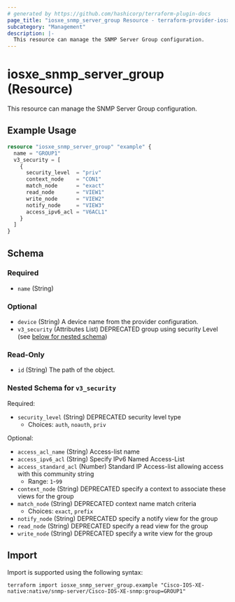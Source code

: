 ```yaml
---
# generated by https://github.com/hashicorp/terraform-plugin-docs
page_title: "iosxe_snmp_server_group Resource - terraform-provider-iosxe"
subcategory: "Management"
description: |-
  This resource can manage the SNMP Server Group configuration.
---
```


# iosxe_snmp_server_group (Resource)

This resource can manage the SNMP Server Group configuration.

## Example Usage

```terraform
resource "iosxe_snmp_server_group" "example" {
  name = "GROUP1"
  v3_security = [
    {
      security_level  = "priv"
      context_node    = "CON1"
      match_node      = "exact"
      read_node       = "VIEW1"
      write_node      = "VIEW2"
      notify_node     = "VIEW3"
      access_ipv6_acl = "V6ACL1"
    }
  ]
}
```

<!-- schema generated by tfplugindocs -->
## Schema

### Required

- `name` (String)

### Optional

- `device` (String) A device name from the provider configuration.
- `v3_security` (Attributes List) DEPRECATED group using security Level (see [below for nested schema](#nestedatt--v3_security))

### Read-Only

- `id` (String) The path of the object.

<a id="nestedatt--v3_security"></a>
### Nested Schema for `v3_security`

Required:

- `security_level` (String) DEPRECATED security level type
  - Choices: `auth`, `noauth`, `priv`

Optional:

- `access_acl_name` (String) Access-list name
- `access_ipv6_acl` (String) Specify IPv6 Named Access-List
- `access_standard_acl` (Number) Standard IP Access-list allowing access with this community string
  - Range: `1`-`99`
- `context_node` (String) DEPRECATED specify a context to associate these views for the group
- `match_node` (String) DEPRECATED context name match criteria
  - Choices: `exact`, `prefix`
- `notify_node` (String) DEPRECATED specify a notify view for the group
- `read_node` (String) DEPRECATED specify a read view for the group
- `write_node` (String) DEPRECATED specify a write view for the group

## Import

Import is supported using the following syntax:

```shell
terraform import iosxe_snmp_server_group.example "Cisco-IOS-XE-native:native/snmp-server/Cisco-IOS-XE-snmp:group=GROUP1"
```
